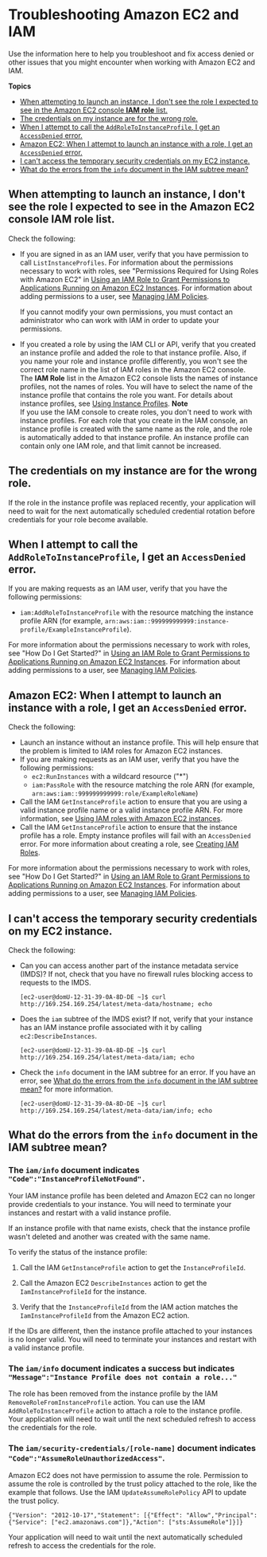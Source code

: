 # Troubleshooting Amazon EC2 and IAM<a name="troubleshoot_iam-ec2"></a>

Use the information here to help you troubleshoot and fix access denied or other issues that you might encounter when working with Amazon EC2 and IAM\.

**Topics**
+ [When attempting to launch an instance, I don't see the role I expected to see in the Amazon EC2 console **IAM role** list\.](#troubleshoot_iam-ec2_missingrole)
+ [The credentials on my instance are for the wrong role\.](#troubleshoot_iam-ec2_wrongrole)
+ [When I attempt to call the `AddRoleToInstanceProfile`, I get an `AccessDenied` error\.](#troubleshoot_iam-ec2_access-denied-adding-role)
+ [Amazon EC2: When I attempt to launch an instance with a role, I get an `AccessDenied` error\.](#troubleshoot_iam-ec2_access-denied-launch)
+ [I can't access the temporary security credentials on my EC2 instance\.](#troubleshoot_iam-ec2_no-keys)
+ [What do the errors from the `info` document in the IAM subtree mean?](#troubleshoot_iam-ec2_errors-info-doc)

## When attempting to launch an instance, I don't see the role I expected to see in the Amazon EC2 console **IAM role** list\.<a name="troubleshoot_iam-ec2_missingrole"></a>

Check the following:
+ If you are signed in as an IAM user, verify that you have permission to call `ListInstanceProfiles`\. For information about the permissions necessary to work with roles, see "Permissions Required for Using Roles with Amazon EC2" in [Using an IAM Role to Grant Permissions to Applications Running on Amazon EC2 Instances](id_roles_use_switch-role-ec2.md)\. For information about adding permissions to a user, see [Managing IAM Policies](access_policies_manage.md)\.

  If you cannot modify your own permissions, you must contact an administrator who can work with IAM in order to update your permissions\.
+ If you created a role by using the IAM CLI or API, verify that you created an instance profile and added the role to that instance profile\. Also, if you name your role and instance profile differently, you won't see the correct role name in the list of IAM roles in the Amazon EC2 console\. The **IAM Role** list in the Amazon EC2 console lists the names of instance profiles, not the names of roles\. You will have to select the name of the instance profile that contains the role you want\. For details about instance profiles, see [Using Instance Profiles](id_roles_use_switch-role-ec2_instance-profiles.md)\.
**Note**  
If you use the IAM console to create roles, you don't need to work with instance profiles\. For each role that you create in the IAM console, an instance profile is created with the same name as the role, and the role is automatically added to that instance profile\. An instance profile can contain only one IAM role, and that limit cannot be increased\.

## The credentials on my instance are for the wrong role\.<a name="troubleshoot_iam-ec2_wrongrole"></a>

If the role in the instance profile was replaced recently, your application will need to wait for the next automatically scheduled credential rotation before credentials for your role become available\.

## When I attempt to call the `AddRoleToInstanceProfile`, I get an `AccessDenied` error\.<a name="troubleshoot_iam-ec2_access-denied-adding-role"></a>

If you are making requests as an IAM user, verify that you have the following permissions:
+ `iam:AddRoleToInstanceProfile` with the resource matching the instance profile ARN \(for example, `arn:aws:iam::999999999999:instance-profile/ExampleInstanceProfile`\)\. 

For more information about the permissions necessary to work with roles, see "How Do I Get Started?" in [Using an IAM Role to Grant Permissions to Applications Running on Amazon EC2 Instances](id_roles_use_switch-role-ec2.md)\. For information about adding permissions to a user, see [Managing IAM Policies](access_policies_manage.md)\.

## Amazon EC2: When I attempt to launch an instance with a role, I get an `AccessDenied` error\.<a name="troubleshoot_iam-ec2_access-denied-launch"></a>

Check the following:
+ Launch an instance without an instance profile\. This will help ensure that the problem is limited to IAM roles for Amazon EC2 instances\.
+ If you are making requests as an IAM user, verify that you have the following permissions:
  + `ec2:RunInstances` with a wildcard resource \("\*"\)
  + `iam:PassRole` with the resource matching the role ARN \(for example, `arn:aws:iam::999999999999:role/ExampleRoleName`\)
+ Call the IAM `GetInstanceProfile` action to ensure that you are using a valid instance profile name or a valid instance profile ARN\. For more information, see [ Using IAM roles with Amazon EC2 instances](http://docs.aws.amazon.com/AWSEC2/latest/UserGuide/UsingIAM.html#UsingIAMrolesWithAmazonEC2Instances)\.
+ Call the IAM `GetInstanceProfile` action to ensure that the instance profile has a role\. Empty instance profiles will fail with an `AccessDenied` error\. For more information about creating a role, see [Creating IAM Roles](id_roles_create.md)\.

For more information about the permissions necessary to work with roles, see "How Do I Get Started?" in [Using an IAM Role to Grant Permissions to Applications Running on Amazon EC2 Instances](id_roles_use_switch-role-ec2.md)\. For information about adding permissions to a user, see [Managing IAM Policies](access_policies_manage.md)\. 

## I can't access the temporary security credentials on my EC2 instance\.<a name="troubleshoot_iam-ec2_no-keys"></a>

Check the following:
+ Can you can access another part of the instance metadata service \(IMDS\)? If not, check that you have no firewall rules blocking access to requests to the IMDS\.

  ```
  [ec2-user@domU-12-31-39-0A-8D-DE ~]$ curl http://169.254.169.254/latest/meta-data/hostname; echo
  ```
+ Does the `iam` subtree of the IMDS exist? If not, verify that your instance has an IAM instance profile associated with it by calling `ec2:DescribeInstances`\.

  ```
  [ec2-user@domU-12-31-39-0A-8D-DE ~]$ curl http://169.254.169.254/latest/meta-data/iam; echo
  ```
+ Check the `info` document in the IAM subtree for an error\. If you have an error, see [What do the errors from the `info` document in the IAM subtree mean?](#troubleshoot_iam-ec2_errors-info-doc) for more information\.

  ```
  [ec2-user@domU-12-31-39-0A-8D-DE ~]$ curl http://169.254.169.254/latest/meta-data/iam/info; echo
  ```

## What do the errors from the `info` document in the IAM subtree mean?<a name="troubleshoot_iam-ec2_errors-info-doc"></a>

### The `iam/info` document indicates `"Code":"InstanceProfileNotFound".`<a name="w3ab1c24c14c17b2"></a>

Your IAM instance profile has been deleted and Amazon EC2 can no longer provide credentials to your instance\. You will need to terminate your instances and restart with a valid instance profile\.

If an instance profile with that name exists, check that the instance profile wasn't deleted and another was created with the same name\.

To verify the status of the instance profile:

1. Call the IAM `GetInstanceProfile` action to get the `InstanceProfileId`\.

1. Call the Amazon EC2 `DescribeInstances` action to get the `IamInstanceProfileId` for the instance\.

1. Verify that the `InstanceProfileId` from the IAM action matches the `IamInstanceProfileId` from the Amazon EC2 action\.

If the IDs are different, then the instance profile attached to your instances is no longer valid\. You will need to terminate your instances and restart with a valid instance profile\. 

### The `iam/info` document indicates a success but indicates `"Message":"Instance Profile does not contain a role..."`<a name="w3ab1c24c14c17b4"></a>

The role has been removed from the instance profile by the IAM `RemoveRoleFromInstanceProfile` action\. You can use the IAM `AddRoleToInstanceProfile` action to attach a role to the instance profile\. Your application will need to wait until the next scheduled refresh to access the credentials for the role\. 

### The `iam/security-credentials/[role-name]` document indicates `"Code":"AssumeRoleUnauthorizedAccess"`\.<a name="w3ab1c24c14c17b6"></a>

Amazon EC2 does not have permission to assume the role\. Permission to assume the role is controlled by the trust policy attached to the role, like the example that follows\. Use the IAM `UpdateAssumeRolePolicy` API to update the trust policy\. 

```
{"Version": "2012-10-17","Statement": [{"Effect": "Allow","Principal": {"Service": ["ec2.amazonaws.com"]},"Action": ["sts:AssumeRole"]}]}
```

Your application will need to wait until the next automatically scheduled refresh to access the credentials for the role\.
